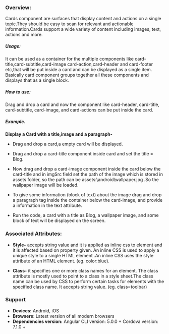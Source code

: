 


### Overview:
Cards component are surfaces that display content and actions on a single topic.They should be easy to scan for relevant and actionable information.Cards support a wide variety of content including images, text, actions and more. 
##### Usage:
It can be used as a container for the multiple components like card-title,card-subtitle,card-image card-action,card-header and card-footer etc,that will be put inside a card and can be displayed as a single item. Basically card component groups together all these components and displays that as a single block.                                                                                                                                       

##### How to use:
Drag and drop a card and now the component like card-header, card-title, card-subtitle, card-image, and card-actions can be put inside the card.


##### Example.
 **Display a Card with a title,image and a paragraph-**

- Drag and drop a card,a empty card will be displayed.

- Drag and drop a card-title component inside card and set the title = Blog.

- Now drag and drop a card-image component inside the card below the card-title and in imgSrc field set the path of the image which is stored in assets folder, so the path can be assets:\android\wallpaper.jpg .So the wallpaper image will be loaded.
 
- To give some information (block of text) about the image drag and drop a paragraph tag inside the container below the card-image, and provide a information in the text attribute.

- Run the code, a card with a title as Blog, a wallpaper image, and some block of text will be displayed on the screen.

 
### Associated Attributes:
- **Style-** accepts string value and it is applied as inline css to element and it is affected based on property given. An inline CSS is used to apply a unique style to a single HTML element .An inline CSS uses the style attribute of an HTML element.
(eg. color:blue).

- **Class-** it specifies one or more class names for an element. The class attribute is mostly used to point to a class in a style sheet.The class name can be used by CSS to perform certain tasks for elements with the specified class name. It accepts string value. (eg. class=toolbar)


### Support 
- **Devices:** Android, iOS
- **Browsers**:  Latest version of all modern browsers
- **Dependencies version:** 
 Angular CLI version: 5.0.0 + 
 Cordova version: 7.1.0 +




